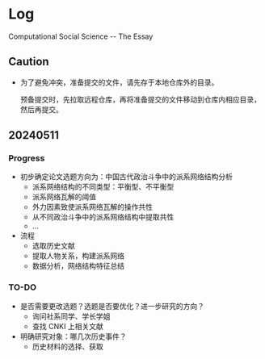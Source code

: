 # Log 

Computational Social Science -- The Essay

## Caution

- 为了避免冲突，准备提交的文件，请先存于本地仓库外的目录。
  
  预备提交时，先拉取远程仓库，再将准备提交的文件移动到仓库内相应目录，然后再提交。

## 20240511

### Progress

- 初步确定论文选题方向为：中国古代政治斗争中的派系网络结构分析
  - 派系网络结构的不同类型：平衡型、不平衡型
  - 派系网络瓦解的阈值
  - 外力因素致使派系网络瓦解的操作共性
  - 从不同政治斗争中的派系网络结构中提取共性
  - ...
- 流程
  - 选取历史文献
  - 提取人物关系，构建派系网络
  - 数据分析，网络结构特征总结

### TO-DO

- 是否需要更改选题？选题是否要优化？进一步研究的方向？
  - 询问社系同学、学长学姐
  - 查找 CNKI 上相关文献
- 明确研究对象：哪几次历史事件？
  - 历史材料的选择、获取
